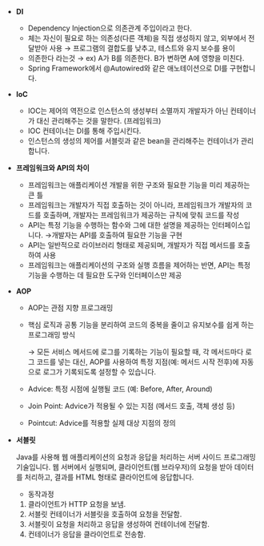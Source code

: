 - **DI**
    - Dependency Injection으로 의존관계 주입이라고 한다.
    - 체는 자신이 필요로 하는 의존성(다른 객체)을 직접 생성하지 않고, 외부에서 전달받아 사용 → 프로그램의 결합도를 낮추고, 테스트와 유지 보수를 용이
    - 의존한다 라는것 → ex) A가 B를 의존한다. B가 변하면 A에 영향을 미친다.
    - Spring Framework에서 @Autowired와 같은 애노테이션으로 DI를 구현합니다.
- **IoC**
    - IOC는 제어의 역전으로 인스턴스의 생성부터 소멸까지 개발자가 아닌 컨테이너가 대신 관리해주는 것을 말한다. (프레임워크)
    - IOC 컨테이너는 DI를 통해 주입시킨다.
    - 인스턴스의 생성의 제어를 서블릿과 같은 bean을 관리해주는 컨테이너가 관리합니다.
- **프레임워크와 API의 차이**
    - 프레임워크는 애플리케이션 개발을 위한 구조와 필요한 기능을 미리 제공하는 큰 틀
    - 프레임워크는 개발자가 직접 호출하는 것이 아니라, 프레임워크가 개발자의 코드를 호출하며, 개발자는 프레임워크가 제공하는 규칙에 맞춰 코드를 작성
    - API는 특정 기능을 수행하는 함수와 그에 대한 설명을 제공하는 인터페이스입니다. →개발자는 API를 호출하여 필요한 기능을 구현
    - API는 일반적으로 라이브러리 형태로 제공되며, 개발자가 직접 메서드를 호출하여 사용
    - 프레임워크는 애플리케이션의 구조와 실행 흐름을 제어하는 반면, API는 특정 기능을 수행하는 데 필요한 도구와 인터페이스만 제공
- **AOP**
    - AOP는 관점 지향 프로그래밍
    - 핵심 로직과 공통 기능을 분리하여 코드의 중복을 줄이고 유지보수를 쉽게 하는 프로그래밍 방식

      → 모든 서비스 메서드에 로그를 기록하는 기능이 필요할 때, 각 메서드마다 로그 코드를 넣는 대신, AOP를 사용하여 특정 지점(예: 메서드 시작 전후)에 자동으로 로그가 기록되도록 설정할 수 있습니다.

    - Advice: 특정 시점에 실행될 코드 (예: Before, After, Around)
    - Join Point: Advice가 적용될 수 있는 지점 (메서드 호출, 객체 생성 등)
    - Pointcut: Advice를 적용할 실제 대상 지점의 정의
- **서블릿**

  Java를 사용해 웹 애플리케이션의 요청과 응답을 처리하는 서버 사이드 프로그래밍 기술입니다. 웹 서버에서 실행되며, 클라이언트(웹 브라우저)의 요청을 받아 데이터를 처리하고, 결과를 HTML 형태로 클라이언트에 응답합니다.

    - 동작과정
    1. 클라이언트가 HTTP 요청을 보냄.
    2. 서블릿 컨테이너가 서블릿을 호출하여 요청을 전달함.
    3. 서블릿이 요청을 처리하고 응답을 생성하여 컨테이너에 전달함.
    4. 컨테이너가 응답을 클라이언트로 전송함.

  ###